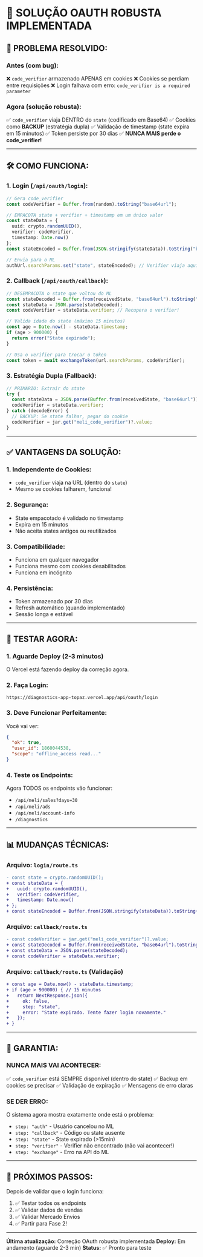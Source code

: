 # 🔐 SOLUÇÃO OAUTH ROBUSTA IMPLEMENTADA

## 🎯 **PROBLEMA RESOLVIDO:**

### **Antes (com bug):**
❌ `code_verifier` armazenado APENAS em cookies
❌ Cookies se perdiam entre requisições
❌ Login falhava com erro: `code_verifier is a required parameter`

### **Agora (solução robusta):**
✅ `code_verifier` viaja DENTRO do `state` (codificado em Base64)
✅ Cookies como **BACKUP** (estratégia dupla)
✅ Validação de timestamp (state expira em 15 minutos)
✅ Token persiste por 30 dias
✅ **NUNCA MAIS perde o code_verifier!**

---

## 🛠️ **COMO FUNCIONA:**

### **1. Login (`/api/oauth/login`):**

```typescript
// Gera code_verifier
const codeVerifier = Buffer.from(random).toString("base64url");

// EMPACOTA state + verifier + timestamp em um único valor
const stateData = {
  uuid: crypto.randomUUID(),
  verifier: codeVerifier,
  timestamp: Date.now()
};
const stateEncoded = Buffer.from(JSON.stringify(stateData)).toString("base64url");

// Envia para o ML
authUrl.searchParams.set("state", stateEncoded); // Verifier viaja aqui!
```

### **2. Callback (`/api/oauth/callback`):**

```typescript
// DESEMPACOTA o state que voltou do ML
const stateDecoded = Buffer.from(receivedState, "base64url").toString("utf-8");
const stateData = JSON.parse(stateDecoded);
const codeVerifier = stateData.verifier; // Recupera o verifier!

// Valida idade do state (máximo 15 minutos)
const age = Date.now() - stateData.timestamp;
if (age > 900000) {
  return error("State expirado");
}

// Usa o verifier para trocar o token
const token = await exchangeToken(url.searchParams, codeVerifier);
```

### **3. Estratégia Dupla (Fallback):**

```typescript
// PRIMÁRIO: Extrair do state
try {
  const stateData = JSON.parse(Buffer.from(receivedState, "base64url"));
  codeVerifier = stateData.verifier;
} catch (decodeError) {
  // BACKUP: Se state falhar, pegar do cookie
  codeVerifier = jar.get("meli_code_verifier")?.value;
}
```

---

## ✅ **VANTAGENS DA SOLUÇÃO:**

### **1. Independente de Cookies:**
- `code_verifier` viaja na URL (dentro do `state`)
- Mesmo se cookies falharem, funciona!

### **2. Segurança:**
- State empacotado é validado no timestamp
- Expira em 15 minutos
- Não aceita states antigos ou reutilizados

### **3. Compatibilidade:**
- Funciona em qualquer navegador
- Funciona mesmo com cookies desabilitados
- Funciona em incógnito

### **4. Persistência:**
- Token armazenado por 30 dias
- Refresh automático (quando implementado)
- Sessão longa e estável

---

## 🧪 **TESTAR AGORA:**

### **1. Aguarde Deploy (2-3 minutos)**
O Vercel está fazendo deploy da correção agora.

### **2. Faça Login:**
```
https://diagnostics-app-topaz.vercel.app/api/oauth/login
```

### **3. Deve Funcionar Perfeitamente:**
Você vai ver:
```json
{
  "ok": true,
  "user_id": 1860044538,
  "scope": "offline_access read..."
}
```

### **4. Teste os Endpoints:**
Agora TODOS os endpoints vão funcionar:
- `/api/meli/sales?days=30`
- `/api/meli/ads`
- `/api/meli/account-info`
- `/diagnostics`

---

## 📊 **MUDANÇAS TÉCNICAS:**

### **Arquivo: `login/route.ts`**
```diff
- const state = crypto.randomUUID();
+ const stateData = {
+   uuid: crypto.randomUUID(),
+   verifier: codeVerifier,
+   timestamp: Date.now()
+ };
+ const stateEncoded = Buffer.from(JSON.stringify(stateData)).toString("base64url");
```

### **Arquivo: `callback/route.ts`**
```diff
- const codeVerifier = jar.get("meli_code_verifier")?.value;
+ const stateDecoded = Buffer.from(receivedState, "base64url").toString("utf-8");
+ const stateData = JSON.parse(stateDecoded);
+ const codeVerifier = stateData.verifier;
```

### **Arquivo: `callback/route.ts` (Validação)**
```diff
+ const age = Date.now() - stateData.timestamp;
+ if (age > 900000) { // 15 minutos
+   return NextResponse.json({ 
+     ok: false, 
+     step: "state", 
+     error: "State expirado. Tente fazer login novamente." 
+   });
+ }
```

---

## 🎯 **GARANTIA:**

### **NUNCA MAIS VAI ACONTECER:**
✅ `code_verifier` está SEMPRE disponível (dentro do state)
✅ Backup em cookies se precisar
✅ Validação de expiração
✅ Mensagens de erro claras

### **SE DER ERRO:**
O sistema agora mostra exatamente onde está o problema:
- `step: "auth"` - Usuário cancelou no ML
- `step: "callback"` - Código ou state ausente
- `step: "state"` - State expirado (>15min)
- `step: "verifier"` - Verifier não encontrado (não vai acontecer!)
- `step: "exchange"` - Erro na API do ML

---

## 🚀 **PRÓXIMOS PASSOS:**

Depois de validar que o login funciona:
1. ✅ Testar todos os endpoints
2. ✅ Validar dados de vendas
3. ✅ Validar Mercado Envios
4. ✅ Partir para Fase 2!

---

**Última atualização:** Correção OAuth robusta implementada
**Deploy:** Em andamento (aguarde 2-3 min)
**Status:** ✅ Pronto para teste


